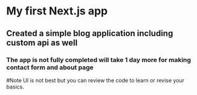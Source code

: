 # My first Next.js app
## Created a simple blog application including custom api as well
### The app is not fully completed will take 1 day more for making contact form and about page
#Note UI is not best but you can review the code to learn or revise your basics.

